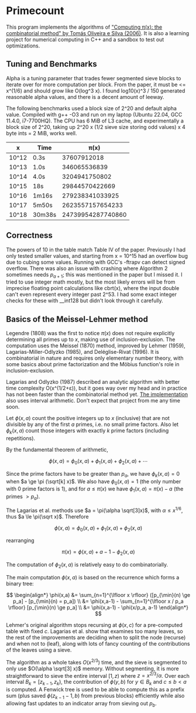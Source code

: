 # Primecount

This program implements the algorithms of
["Computing π(x): the combinatorial method" by Tomás Oliveira e Silva (2006)](https://sweet.ua.pt/tos/bib/5.4.pdf). 
It is also a learning project for numerical computing in C++ and a sandbox to test out optimizations.

## Tuning and Benchmarks

Alpha is a tuning parameter that trades fewer segmented sieve blocks to iterate over for more computation per block. From the paper, it must be <= x^(1/6) and should grow like O(log^3 x). I found log10(x)^3 / 150 generated reasonable alpha values, and there is a decent amount of leeway.

The following benchmarks used a block size of 2^20 and default alpha value. Compiled with g++ -O3 and run on my laptop (Ubuntu 22.04, GCC 11.4.0, i7-7700HQ). The CPU has 6 MiB of L3 cache, and experimentally a block size of 2^20, taking up 2^20 x (1/2 sieve size storing odd values) x 4 byte ints = 2 MiB, works well. 

| x     | Time   | π(x)              |
|-------|--------|-------------------|
| 10^12 | 0.3s   | 37607912018       |
| 10^13 | 1.0s   | 346065536839      |
| 10^14 | 4.0s   | 3204941750802     |
| 10^15 | 18s    | 29844570422669    |
| 10^16 | 1m16s  | 279238341033925   |
| 10^17 | 5m50s  | 2623557157654233  |
| 10^18 | 30m38s | 24739954287740860 |

## Correctness

The powers of 10 in the table match Table IV of the paper. Previously I had only tested smaller values, and starting from x = 10^15 had an overflow bug due to cubing some values. Running with GCC's -ftrapv can detect signed overflow. There was also an issue with crashing where Algorithm 2 sometimes needs $p_{a+1}$; this was mentioned in the paper but I missed it. I tried to use integer math mostly, but the most likely errors will be from imprecise floating point calculations like cbrt(x), where the input double can't even represent every integer past 2^53. I had some exact integer checks for these with __int128 but didn't look through it carefully. 

## Basics of the Meissel-Lehmer method

Legendre (1808) was the first to notice $\pi(x)$ does not require explicitly determining all primes up to $x$, making use of inclusion-exclusion. The computation uses the Meissel (1870) method, improved by Lehmer (1959),
Lagarias-Miller-Odlyzko (1985), and Deléglise-Rivat (1996). 
It is combinatorial in nature and requires only elementary number theory, with some basics about prime factorization and the Möbius function's role in inclusion-exclusion. 

Lagarias and Odlyzko (1987) described an analytic algorithm with better time complexity O(x^(1/2+ε)), but it goes way over my head and in practice has not been faster than the combinatorial method yet. [The implementation](https://arxiv.org/pdf/1203.5712) also uses interval arithmetic. Don't expect that project from me any time soon.

Let $\phi(x,a)$ count the positive integers up to $x$ (inclusive) that are not divisible by any of the first $a$ primes, i.e. no small prime factors. Also let $\phi_k(x,a)$ count those integers with exactly $k$ prime factors (including repetitions).

By the fundamental theorem of arithmetic, 

$$\phi(x,a) = \phi_0(x,a) + \phi_1(x,a) + \phi_2(x,a) + \cdots$$

Since the prime factors have to be greater than $p_a$, we have $\phi_k(x,a)=0$ when $a \ge \pi (\sqrt[k] x)$. We also have $\phi_0(x,a) = 1$ (the only number with $0$ prime factors is $1$), and for $a \le \pi(x)$ we have $\phi_1(x,a) = \pi(x) - a$ (the primes $> p_a$). 

The Lagarias et al. methods use $a = \pi(\alpha \sqrt[3]x)$, with $\alpha \le x^{1/6}$, thus $a \le \pi(\sqrt x)$. Therefore 

$$\phi(x,a) = \phi_0(x,a) + \phi_1(x,a) + \phi_2(x,a)$$

rearranging

$$\pi(x) = \phi(x,a) + a - 1 - \phi_2(x,a)$$

The computation of $\phi_2(x,a)$ is relatively easy to do combinatorially. 

The main computation $\phi(x,a)$ is based on the recurrence which forms a binary tree:

$$
\begin{align*}
\phi(x,a) &= \sum_{n=1}^{\lfloor x \rfloor} ([p_{\min}(n)  \ge p_a] - [p_{\min}(n) = p_a]) \\
&= \phi(x,a-1) - \sum_{n=1}^{\lfloor x / p_a \rfloor} [p_{\min}(n) \ge p_a] \\
&= \phi(x,a-1) - \phi(x/p_a, a-1)
\end{align*} 
$$

Lehmer's original algorithm stops recursing at $\phi(x,c)$ for a pre-computed table with fixed $c$. Lagarias et al. show that  examines too many leaves, so the rest of the improvements are deciding when to split the node (recurse) and when not to (leaf), along with lots of fancy counting of the contributions of the leaves using a sieve. 

The algorithm as a whole takes $O(x^{2/3})$ time, and the sieve is segmented to only use $O(\alpha \sqrt[3] x)$ memory. Without segmenting, it is more straightforward to sieve the entire interval $[1,z)$ where $z = x^{2/3} / \alpha$. Over each interval $B_k = [z_{k-1},z_k)$, the contribution of $\phi(y,b)$ for $y \in B_k$ and $c \le b < a$ is computed. A Fenwick tree is used to be able to compute this as a prefix sum (plus saved $\phi(z_{k-1}-1,b)$ from previous blocks) efficiently while also allowing fast updates to an indicator array from sieving out $p_b$.

